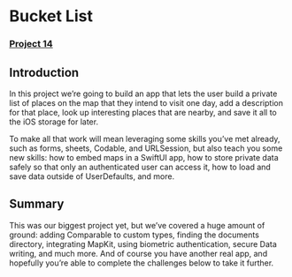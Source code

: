 # Bucket List
### [Project 14](https://www.hackingwithswift.com/books/ios-swiftui/bucket-list-introduction) 

## Introduction

In this project we’re going to build an app that lets the user build a private list of places on the map that they intend to visit one day, add a description for that place, look up interesting places that are nearby, and save it all to the iOS storage for later.

To make all that work will mean leveraging some skills you’ve met already, such as forms, sheets, Codable, and URLSession, but also teach you some new skills: how to embed maps in a SwiftUI app, how to store private data safely so that only an authenticated user can access it, how to load and save data outside of UserDefaults, and more.

## Summary

This was our biggest project yet, but we’ve covered a huge amount of ground: adding Comparable to custom types, finding the documents directory, integrating MapKit, using biometric authentication, secure Data writing, and much more. And of course you have another real app, and hopefully you’re able to complete the challenges below to take it further.